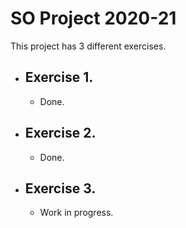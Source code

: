 # SO Project 2020-21
This project has 3 different exercises.
  - ## Exercise 1.
    - Done.
  - ## Exercise 2.
    - Done.
  - ## Exercise 3.
    - Work in progress.
